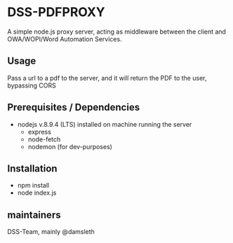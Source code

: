 # DSS-PDFPROXY

A simple node.js proxy server, acting as middleware between the client and OWA/WOPI/Word Automation Services.

## Usage
Pass a url to a pdf to the server, and it will return the PDF to the user, bypassing CORS

## Prerequisites / Dependencies
* nodejs v.8.9.4 (LTS) installed on machine running the server
    * express
    * node-fetch
    * nodemon (for dev-purposes)

## Installation
* npm install
* node index.js


## maintainers
DSS-Team, mainly @damsleth

